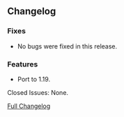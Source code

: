 ## Changelog

### Fixes

- No bugs were fixed in this release.

### Features

- Port to 1.19.

Closed Issues: None.

[Full Changelog](https://github.com/JamCoreModding/Jamtastic/compare/1.4.3...1.4.4)
